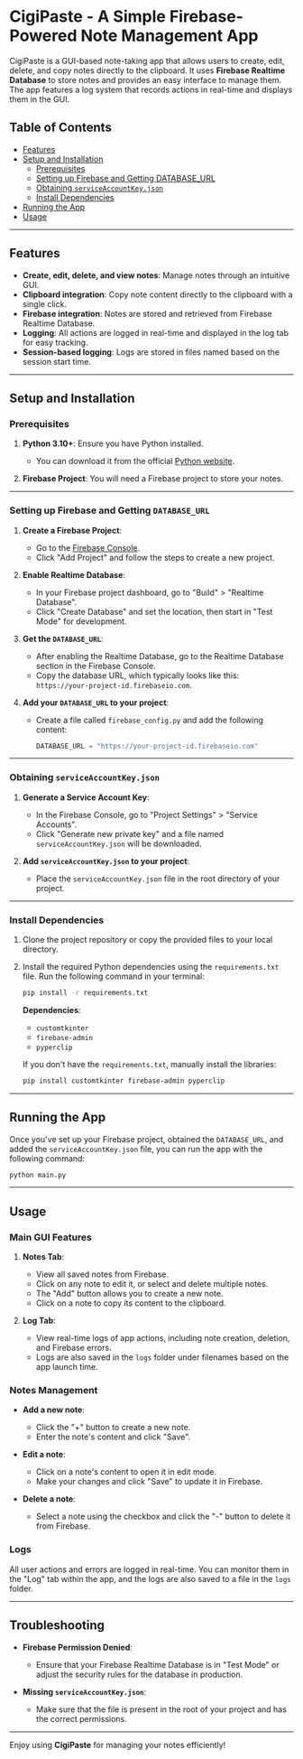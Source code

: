 # CigiPaste - A Simple Firebase-Powered Note Management App

CigiPaste is a GUI-based note-taking app that allows users to create, edit, delete, and copy notes directly to the clipboard. It uses **Firebase Realtime Database** to store notes and provides an easy interface to manage them. The app features a log system that records actions in real-time and displays them in the GUI.

## Table of Contents

- [Features](#features)
- [Setup and Installation](#setup-and-installation)
  - [Prerequisites](#prerequisites)
  - [Setting up Firebase and Getting DATABASE_URL](#setting-up-firebase-and-getting-database_url)
  - [Obtaining `serviceAccountKey.json`](#obtaining-serviceaccountkeyjson)
  - [Install Dependencies](#install-dependencies)
- [Running the App](#running-the-app)
- [Usage](#usage)

---

## Features

- **Create, edit, delete, and view notes**: Manage notes through an intuitive GUI.
- **Clipboard integration**: Copy note content directly to the clipboard with a single click.
- **Firebase integration**: Notes are stored and retrieved from Firebase Realtime Database.
- **Logging**: All actions are logged in real-time and displayed in the log tab for easy tracking.
- **Session-based logging**: Logs are stored in files named based on the session start time.

---

## Setup and Installation

### Prerequisites

1. **Python 3.10+**: Ensure you have Python installed.

   - You can download it from the official [Python website](https://www.python.org/downloads/).

2. **Firebase Project**: You will need a Firebase project to store your notes.

---

### Setting up Firebase and Getting `DATABASE_URL`

1. **Create a Firebase Project**:

   - Go to the [Firebase Console](https://console.firebase.google.com/).
   - Click "Add Project" and follow the steps to create a new project.

2. **Enable Realtime Database**:

   - In your Firebase project dashboard, go to "Build" > "Realtime Database".
   - Click "Create Database" and set the location, then start in "Test Mode" for development.

3. **Get the `DATABASE_URL`**:

   - After enabling the Realtime Database, go to the Realtime Database section in the Firebase Console.
   - Copy the database URL, which typically looks like this: `https://your-project-id.firebaseio.com`.

4. **Add your `DATABASE_URL` to your project**:

   - Create a file called `firebase_config.py` and add the following content:

     ```python
     DATABASE_URL = "https://your-project-id.firebaseio.com"
     ```

---

### Obtaining `serviceAccountKey.json`

1. **Generate a Service Account Key**:

   - In the Firebase Console, go to "Project Settings" > "Service Accounts".
   - Click "Generate new private key" and a file named `serviceAccountKey.json` will be downloaded.

2. **Add `serviceAccountKey.json` to your project**:
   - Place the `serviceAccountKey.json` file in the root directory of your project.

---

### Install Dependencies

1. Clone the project repository or copy the provided files to your local directory.
2. Install the required Python dependencies using the `requirements.txt` file. Run the following command in your terminal:

   ```bash
   pip install -r requirements.txt
   ```

   **Dependencies**:

   - `customtkinter`
   - `firebase-admin`
   - `pyperclip`

   If you don't have the `requirements.txt`, manually install the libraries:

   ```bash
   pip install customtkinter firebase-admin pyperclip
   ```

---

## Running the App

Once you've set up your Firebase project, obtained the `DATABASE_URL`, and added the `serviceAccountKey.json` file, you can run the app with the following command:

```bash
python main.py
```

---

## Usage

### Main GUI Features

1. **Notes Tab**:

   - View all saved notes from Firebase.
   - Click on any note to edit it, or select and delete multiple notes.
   - The "Add" button allows you to create a new note.
   - Click on a note to copy its content to the clipboard.

2. **Log Tab**:
   - View real-time logs of app actions, including note creation, deletion, and Firebase errors.
   - Logs are also saved in the `logs` folder under filenames based on the app launch time.

### Notes Management

- **Add a new note**:

  - Click the "+" button to create a new note.
  - Enter the note's content and click "Save".

- **Edit a note**:

  - Click on a note's content to open it in edit mode.
  - Make your changes and click "Save" to update it in Firebase.

- **Delete a note**:
  - Select a note using the checkbox and click the "-" button to delete it from Firebase.

### Logs

All user actions and errors are logged in real-time. You can monitor them in the "Log" tab within the app, and the logs are also saved to a file in the `logs` folder.

---

## Troubleshooting

- **Firebase Permission Denied**:

  - Ensure that your Firebase Realtime Database is in "Test Mode" or adjust the security rules for the database in production.

- **Missing `serviceAccountKey.json`**:
  - Make sure that the file is present in the root of your project and has the correct permissions.

---

Enjoy using **CigiPaste** for managing your notes efficiently!
